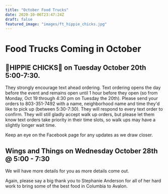 ```yaml
---
title: "October Food Trucks"
date: 2020-10-06T23:47:24Z
draft: false
featured_image: "images/ft_hippie_chicks.jpg"
---
```


# Food Trucks Coming in October

## 🌸HIPPIE CHICKS🌸 on Tuesday October 20th 5:00-7:30.

They strongly encourage text ahead ordering. Text ordering opens the day before the event and remains open until 1 hour before they open (so from Monday, Oct 19 through 4:30 pm on Tuesday the 20th). Please send your orders to 803-351-7492 with a name, neighborhood name and time they'd like to pick up (between 5:30-7:30). They will respond to every text order to confirm. They will still gladly accept walk up orders, but please let them know text orders take priority in their time slots, so walk ups may have a slightly longer wait time.

Keep an eye on the Facebook page for any updates as we draw closer.

## Wings and Things on Wednesday October 28th @ 5:00 - 7:30

We will have more details for you as more details come out.

Again, please say a big thank you to Stephanie Anderson for all of her hard work to bring some of the best food in Columbia to Avalon.
